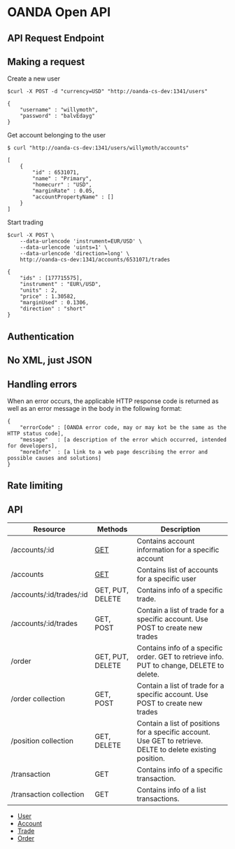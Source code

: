 OANDA Open API
==============

API Request Endpoint
--------------------

Making a request
----------------

Create a new user

```shell
$curl -X POST -d "currency=USD" "http://oanda-cs-dev:1341/users"

{
    "username" : "willymoth",
    "password" : "balvEdayg"
}
```

Get account belonging to the user

```shell
$ curl "http://oanda-cs-dev:1341/users/willymoth/accounts"

[
    {
        "id" : 6531071,
        "name" : "Primary",
        "homecurr" : "USD",
        "marginRate" : 0.05,
        "accountPropertyName" : []
    }
]
```

Start trading

```shell
$curl -X POST \
    --data-urlencode 'instrument=EUR/USD' \
    --data-urlencode 'uints=1' \
    --data-urlencode 'direction=long' \
    http://oanda-cs-dev:1341/accounts/6531071/trades

{
    "ids" : [177715575],
    "instrument" : "EUR\/USD",
    "units" : 2,
    "price" : 1.30582,
    "marginUsed" : 0.1306,
    "direction" : "short"
}
```


Authentication
--------------

No XML, just JSON
----------------

Handling errors
----------------

When an error occurs, the applicable HTTP response code is returned as well as an error message in the body in the following format:

```shell
{
    "errorCode" : [OANDA error code, may or may kot be the same as the HTTP status code],
    "message"   : [a description of the error which occurred, intended for developers],
    "moreInfo"  : [a link to a web page describing the error and possible causes and solutions]
}
```

Rate limiting
-------------

API
---

| Resource | Methods | Description |
| -------- | ------- | ----------- |
| /accounts/:id  | [GET](https://github.com/oanda/openapi/blob/master/sections/accounts.md)    | Contains account information for a specific account |
| /accounts | [GET](sections/accounts.md) | Contains list of accounts for a specific user |
| /accounts/:id/trades/:id | GET, PUT, DELETE | Contains info of a specific trade. |
| /accounts/:id/trades | GET, POST | Contain a list of trade for a specific account. Use POST to create new trades |
| /order | GET, PUT, DELETE | Contains info of a specific order. GET to retrieve info. PUT to change, DELETE to delete.|
| /order collection | GET, POST | Contain a list of trade for a specific account. Use POST to create new trades |
| /position collection | GET, DELETE | Contain a list of positions for a specific account. Use GET to retrieve. DELTE to delete existing position. |
| /transaction | GET | Contains info of a specific transaction. |
| /transaction collection | GET | Contains info of a list transactions. |


* [User](https://github.com/oanda/openapi/blob/master/sections/users.md)
* [Account](https://github.com/oanda/openapi/blob/master/sections/Accounts.md)
* [Trade](https://github.com/oanda/openapi/blob/master/sections/Trade.md)
* [Order](https://github.com/oanda/openapi/blob/master/sections/Order.md)

